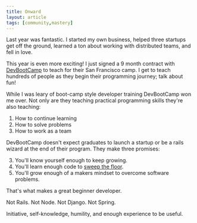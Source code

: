 ```yaml
---
title: Onward
layout: article
tags: [community,mastery]
---
```


Last year was fantastic. I started my own business, helped three startups get
off the ground, learned a ton about working with distributed teams, and fell in
love.

This year is even more exciting! I just signed a 9 month contract with
[DevBootCamp](http://devbootcamp) to teach for their San Francisco camp. I get
to teach hundreds of people as they begin their programming journey; talk about
fun!

While I was leary of boot-camp style developer training DevBootCamp won me over.
Not only are they teaching practical programming skills they're also teaching:

1. How to continue learning
2. How to solve problems
3. How to work as a team

DevBootCamp doesn't expect graduates to launch a startup or be a rails wizard at
the end of their program. They make three promises:

3. You'll know yourself enough to keep growing.
2. You'll learn enough code to [sweep the floor](http://my.safaribooksonline.com/book/career-development/9780596806842/accurate-self-assessment/sweep_the_floor).
1. You'll grow enough of a makers mindset to overcome software problems.

That's what makes a great beginner developer.

Not Rails. Not Node. Not Django. Not Spring.

Initiative, self-knowledge, humility, and enough experience to be useful.
